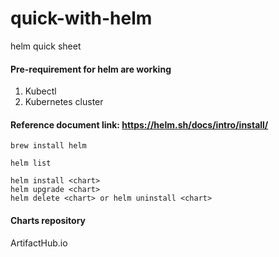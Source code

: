 # quick-with-helm
helm quick sheet

#### Pre-requirement for helm are working
1. Kubectl 
2. Kubernetes cluster

#### Reference document link: https://helm.sh/docs/intro/install/

```
brew install helm
```

```
helm list

helm install <chart>
helm upgrade <chart>
helm delete <chart> or helm uninstall <chart>
```

#### Charts repository

ArtifactHub.io

